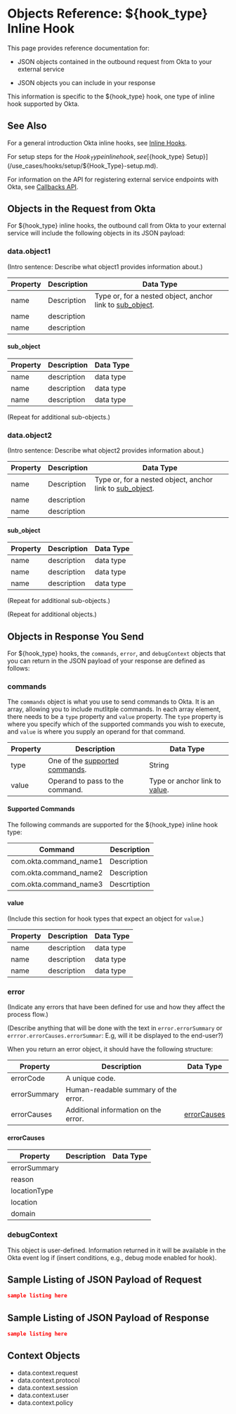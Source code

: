 # Objects Reference: ${hook_type} Inline Hook

This page provides reference documentation for:

- JSON objects contained in the outbound request from Okta to your external service

- JSON objects you can include in your response

This information is specific to the ${hook_type} hook, one type of inline hook supported by Okta.

## See Also

For a general introduction Okta inline hooks, see [Inline Hooks](/use_cases/hooks/).

For setup steps for the ${Hook_Type} inline hook, see [${hook_type} Setup}](/use_cases/hooks/setup/${Hook_Type}-setup.md).

For information on the API for registering external service endpoints with Okta, see [Callbacks API](/api/resources/callbacks). <!--This API to be renamed.-->

## Objects in the Request from Okta

For ${hook_type} inline hooks, the outbound call from Okta to your external service will include the following objects in its JSON payload:

### data.object1

(Intro sentence: Describe what object1 provides information about.)

| Property | Description | Data Type                                                               |
|----------|-------------|-------------------------------------------------------------------------|
| name     | Description | Type or, for a nested object, anchor link to [sub_object](#sub_object). |
| name     | description |                                                                         |
| name     | description |                                                                         |

#### sub_object

| Property | Description | Data Type |
|----------|-------------|-----------|
| name     | description | data type |
| name     | description | data type |
| name     | description | data type |

(Repeat for additional sub-objects.)

### data.object2

(Intro sentence: Describe what object2 provides information about.)

| Property | Description | Data Type                                                               |
|----------|-------------|-------------------------------------------------------------------------|
| name     | Description | Type or, for a nested object, anchor link to [sub_object](#sub_object). |
| name     | description |                                                                         |
| name     | description |                                                                         |

#### sub_object

| Property | Description | Data Type |
|----------|-------------|-----------|
| name     | description | data type |
| name     | description | data type |
| name     | description | data type |

(Repeat for additional sub-objects.)

(Repeat for additional objects.)

## Objects in Response You Send

For ${hook_type} hooks, the `commands`, `error`, and `debugContext` objects that you can return in the JSON payload of your response are defined as follows:

### commands

The `commands` object is what you use to send commands to Okta. It is an array, allowing you to include mutlitple commands. In each array element, there needs to be a `type` property and `value` property. The `type` property is where you specify which of the supported commands you wish to execute, and `value` is where you supply an operand for that command.

| Property | Description                                           | Data Type                               |
|----------|-------------------------------------------------------|-----------------------------------------|
| type     | One of the [supported commands](#supported-commands). | String                                  |
| value    | Operand to pass to the command.                       | Type or anchor link to [value](#value). |

#### Supported Commands

The following commands are supported for the ${hook_type} inline hook type:

| Command                | Description  |
|------------------------|--------------|
| com.okta.command_name1 | Description  |
| com.okta.command_name2 | Description  |
| com.okta.command_name3 | Descrtiption |

#### value

(Include this section for hook types that expect an object for `value`.)

| Property | Description | Data Type |
|----------|-------------|-----------|
| name     | description | data type |
| name     | description | data type |
| name     | description | data type |

### error

(Indicate any errors that have been defined for use and how they affect the process flow.)

(Describe anything that will be done with the text in `error.errorSummary` or `errror.errorCauses.errorSummar`: E.g, will it be displayed to the end-user?)

When you return an error object, it should have the following structure:

| Property     | Description                          | Data Type                   |
|--------------|--------------------------------------|-----------------------------|
| errorCode    | A unique code.                       |                             |
| errorSummary | Human-readable summary of the error. |                             |
| errorCauses  | Additional information on the error. | [errorCauses](#errorCauses) |

#### errorCauses

| Property     | Description | Data Type |
|--------------|-------------|-----------|
| errorSummary |             |           |
| reason       |             |           |
| locationType |             |           |
| location     |             |           |
| domain       |             |           |

### debugContext

This object is user-defined. Information returned in it will be available in the Okta event log if (insert conditions, e.g., debug mode enabled for hook).

## Sample Listing of JSON Payload of Request

```JSON
sample listing here
```

## Sample Listing of JSON Payload of Response 

```JSON
sample listing here
```
## Context Objects

<!-- Not sure whether to cover context objects. Questions: are they the same for all hooks? Are they useful to developers?-->

 - data.context.request
 - data.context.protocol
 - data.context.session
 - data.context.user
 - data.context.policy
